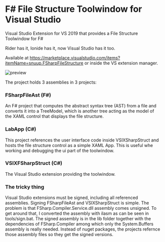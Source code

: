 # F# File Structure Toolwindow for Visual Studio
Visual Studio Extension for VS 2019 that provides a File Structure Toolwindow for F#

Rider has it, Ionide has it, now Visual Studio has it too.

Available at https://marketplace.visualstudio.com/items?itemName=snuup.FSharpFileStructure or inside the VS extension manager.

![preview](https://github.com/snuup/FSharp-File-Structure-for-Visual-Studio/blob/master/preview.PNG)

The project holds 3 assemblies in 3 projects:

### FSharpFileAst (F#)
An F# project that computes the abstract syntax tree (AST) from a file and converts it into a TreeModel, which is another tree acting as the model of the XAML control that displays the file structure.

### LabApp (C#)
This project references the user interface code inside VSIXSharpStruct and hosts the file structure control as a simple XAML App. This is useful whe working and debugging the ui part of the toolwindow.

### VSIXFSharpStruct (C#)
The Visual Studio extension providing the toolwindow.

### The tricky thing
Visual Studio extensions must be signed, including all referenced assemblies. Signing FSharpFileAst and VSIXSharpStruct is simple.
The problem is that FSharp.Compiler.Service.dll assembly comes unsigned. To get around that, I converted the assembly with ilasm as can be seen in tools/sign.bat. The signed assembly is in the lib folder together with the dependencies of FSharp.Compiler among which only the System.Buffers assembly is really needed. Instead of nuget packages, the projects refernce those assembly files so they get the signed versions.
